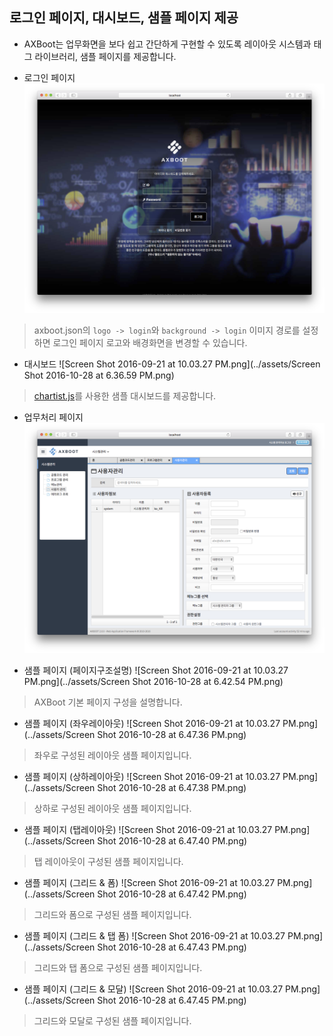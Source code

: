 ## 로그인 페이지, 대시보드, 샘플 페이지 제공 

- AXBoot는 업무화면을 보다 쉽고 간단하게 구현할 수 있도록 레이아웃 시스템과 태그 라이브러리, 샘플 페이지를 제공합니다.

- 로그인 페이지
![Screen Shot 2016-09-21 at 10.01.47 PM.png](../assets/99BBB611C6A12C6E4F1D847E29F25A10.png)
>axboot.json의 `logo -> login`와 `background -> login` 이미지 경로를 설정하면 로그인 페이지 로고와 배경화면을 변경할 수 있습니다.

- 대시보드 
![Screen Shot 2016-09-21 at 10.03.27 PM.png](../assets/Screen Shot 2016-10-28 at 6.36.59 PM.png)
>[chartist.js](https://gionkunz.github.io/chartist-js/)를 사용한 샘플 대시보드를 제공합니다. 

- 업무처리 페이지
![Screen Shot 2016-09-21 at 10.03.27 PM.png](../assets/7388A59A5E43F9660328D54C2E2084F3.png)

- 샘플 페이지 (페이지구조설명)
![Screen Shot 2016-09-21 at 10.03.27 PM.png](../assets/Screen Shot 2016-10-28 at 6.42.54 PM.png)
>AXBoot 기본 페이지 구성을 설명합니다.

- 샘플 페이지 (좌우레이아웃)
![Screen Shot 2016-09-21 at 10.03.27 PM.png](../assets/Screen Shot 2016-10-28 at 6.47.36 PM.png)
>좌우로 구성된 레이아웃 샘플 페이지입니다.

- 샘플 페이지 (상하레이아웃)
![Screen Shot 2016-09-21 at 10.03.27 PM.png](../assets/Screen Shot 2016-10-28 at 6.47.38 PM.png)
>상하로 구성된 레이아웃 샘플 페이지입니다.

- 샘플 페이지 (탭레이아웃)
![Screen Shot 2016-09-21 at 10.03.27 PM.png](../assets/Screen Shot 2016-10-28 at 6.47.40 PM.png)
>탭 레이아웃이 구성된 샘플 페이지입니다.

- 샘플 페이지 (그리드 & 폼)
![Screen Shot 2016-09-21 at 10.03.27 PM.png](../assets/Screen Shot 2016-10-28 at 6.47.42 PM.png)
>그리드와 폼으로 구성된 샘플 페이지입니다.

- 샘플 페이지 (그리드 & 탭 폼)
![Screen Shot 2016-09-21 at 10.03.27 PM.png](../assets/Screen Shot 2016-10-28 at 6.47.43 PM.png)
>그리드와 탭 폼으로 구성된 샘플 페이지입니다.

- 샘플 페이지 (그리드 & 모달)
![Screen Shot 2016-09-21 at 10.03.27 PM.png](../assets/Screen Shot 2016-10-28 at 6.47.45 PM.png)
>그리드와 모달로 구성된 샘플 페이지입니다.




